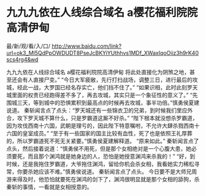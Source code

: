 # 九九九依在人线综合域名 a樱花福利院院高清伊甸

最/新/观/看/入/口/ http://www.baidu.com/link?url=ok3_Ml5QdPpOWDUDT8PseJcBKYiYUthhvs1MDf_XWaxIqoOiiz3h9rK40scs4rg4&wd

九九九依在人线综合域名 a樱花福利院院高清伊甸
将此处直接化为阴煞之地，甚至还会有人直接尸变。”
    “今日大军疲敝，先行打扫战场，调整三日，进行最后的攻城，经此一战，大罗国已经名存实亡，他们挡不住了。”
    “如果识相，此时此刻罗天城里面的权贵已经跑得差不多了，再去攻城，其实只是一个象征性的意义了。”
    “先围城三天，等到城中的恐惧累积到最高点的时候再去攻城，事半功倍。”慎勇侯夏建说道。
    秦斩闻言点了点头：“罗天城还有一些锦衣卫的兄弟，到时候我们里应外合，攻下罗天城不算什么，只是罗霸道这厮不好杀。”
    “陛下根本就没想杀罗霸道，因为攻伐西南十六国，武朝是理亏的，因此陛下特意嘱咐，不允许大肆杀戮西南十六国的皇室成员。”
    “至于有一些国家的国主比较有血性，死了也是依照王礼厚葬的，所以罗霸道死不死无关紧要。”慎勇侯夏建解释道。
    “原来如此。”
    秦斩闻言点了点头，然后接着说道：“慎勇侯不用死，但是那个女相绝对是一个心腹大患，她必须要死，而且那个渊鸿就是她身边的人，恐怕是她授意渊鸿来杀我的！”
    “好，到时候，还是我拖住罗霸道，大爷拖住渊鸿，留给你机会杀女相，我看她实力稀松寻常，你要杀她应该不难。”慎勇侯说道。
    秦斩闻言点了点头。
    今日要不是大师兄周游来得及时，他恐怕就要死在渊鸿的剑下了，渊鸿很明显就是那个女相的舔狗，杀秦斩的事情，一看就是女相授意的。
